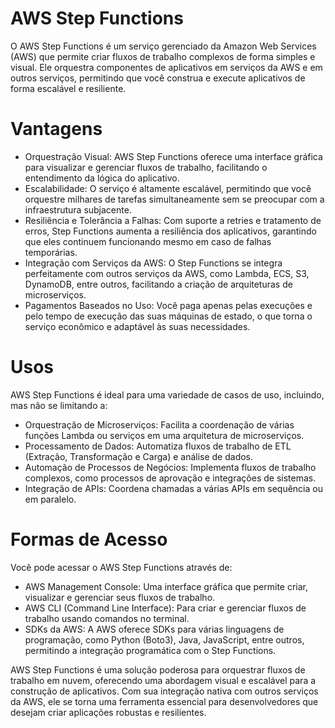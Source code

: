 # AWS Step Functions
O AWS Step Functions é um serviço gerenciado da Amazon Web Services (AWS) que permite criar fluxos de trabalho complexos de forma simples e visual. Ele orquestra componentes de aplicativos em serviços da AWS e em outros serviços, permitindo que você construa e execute aplicativos de forma escalável e resiliente.

# Vantagens
- Orquestração Visual: AWS Step Functions oferece uma interface gráfica para visualizar e gerenciar fluxos de trabalho, facilitando o entendimento da lógica do aplicativo.
- Escalabilidade: O serviço é altamente escalável, permitindo que você orquestre milhares de tarefas simultaneamente sem se preocupar com a infraestrutura subjacente.
- Resiliência e Tolerância a Falhas: Com suporte a retries e tratamento de erros, Step Functions aumenta a resiliência dos aplicativos, garantindo que eles continuem funcionando mesmo em caso de falhas temporárias.
- Integração com Serviços da AWS: O Step Functions se integra perfeitamente com outros serviços da AWS, como Lambda, ECS, S3, DynamoDB, entre outros, facilitando a criação de arquiteturas de microserviços.
- Pagamentos Baseados no Uso: Você paga apenas pelas execuções e pelo tempo de execução das suas máquinas de estado, o que torna o serviço econômico e adaptável às suas necessidades.

# Usos
AWS Step Functions é ideal para uma variedade de casos de uso, incluindo, mas não se limitando a:
- Orquestração de Microserviços: Facilita a coordenação de várias funções Lambda ou serviços em uma arquitetura de microserviços.
- Processamento de Dados: Automatiza fluxos de trabalho de ETL (Extração, Transformação e Carga) e análise de dados.
- Automação de Processos de Negócios: Implementa fluxos de trabalho complexos, como processos de aprovação e integrações de sistemas.
- Integração de APIs: Coordena chamadas a várias APIs em sequência ou em paralelo.

# Formas de Acesso
Você pode acessar o AWS Step Functions através de:
- AWS Management Console: Uma interface gráfica que permite criar, visualizar e gerenciar seus fluxos de trabalho.
- AWS CLI (Command Line Interface): Para criar e gerenciar fluxos de trabalho usando comandos no terminal.
- SDKs da AWS: A AWS oferece SDKs para várias linguagens de programação, como Python (Boto3), Java, JavaScript, entre outros, permitindo a integração programática com o Step Functions.

AWS Step Functions é uma solução poderosa para orquestrar fluxos de trabalho em nuvem, oferecendo uma abordagem visual e escalável para a construção de aplicativos. Com sua integração nativa com outros serviços da AWS, ele se torna uma ferramenta essencial para desenvolvedores que desejam criar aplicações robustas e resilientes.
